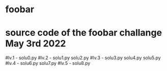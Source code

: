 # foobar
# source code of the foobar challange May 3rd 2022

#lv.1 - solu0.py
#lv.2 - solu1.py solu2.py
#lv.3 - solu3.py solu4.py solu5.py
#lv.4 - solu6.py solu7.py
#lv.5 - solu8.py
